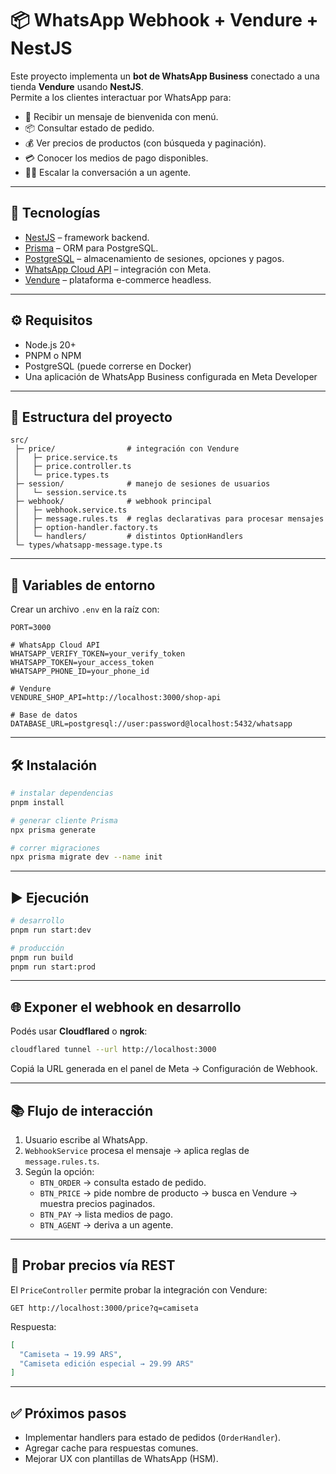# 📦 WhatsApp Webhook + Vendure + NestJS

Este proyecto implementa un **bot de WhatsApp Business** conectado a una tienda **Vendure** usando **NestJS**.  
Permite a los clientes interactuar por WhatsApp para:  

- 👋 Recibir un mensaje de bienvenida con menú.  
- 📦 Consultar estado de pedido.  
- 💰 Ver precios de productos (con búsqueda y paginación).  
- 💳 Conocer los medios de pago disponibles.  
- 🧑‍💻 Escalar la conversación a un agente.  

---

## 🚀 Tecnologías

- [NestJS](https://nestjs.com/) – framework backend.  
- [Prisma](https://www.prisma.io/) – ORM para PostgreSQL.  
- [PostgreSQL](https://www.postgresql.org/) – almacenamiento de sesiones, opciones y pagos.  
- [WhatsApp Cloud API](https://developers.facebook.com/docs/whatsapp/) – integración con Meta.  
- [Vendure](https://www.vendure.io/) – plataforma e-commerce headless.  

---

## ⚙️ Requisitos

- Node.js 20+  
- PNPM o NPM  
- PostgreSQL (puede correrse en Docker)  
- Una aplicación de WhatsApp Business configurada en Meta Developer  

---

## 📂 Estructura del proyecto

```
src/
 ├─ price/                # integración con Vendure
 │   ├─ price.service.ts
 │   ├─ price.controller.ts
 │   └─ price.types.ts
 ├─ session/              # manejo de sesiones de usuarios
 │   └─ session.service.ts
 ├─ webhook/              # webhook principal
 │   ├─ webhook.service.ts
 │   ├─ message.rules.ts  # reglas declarativas para procesar mensajes
 │   ├─ option-handler.factory.ts
 │   └─ handlers/         # distintos OptionHandlers
 └─ types/whatsapp-message.type.ts
```

---

## 🔑 Variables de entorno

Crear un archivo `.env` en la raíz con:

```env
PORT=3000

# WhatsApp Cloud API
WHATSAPP_VERIFY_TOKEN=your_verify_token
WHATSAPP_TOKEN=your_access_token
WHATSAPP_PHONE_ID=your_phone_id

# Vendure
VENDURE_SHOP_API=http://localhost:3000/shop-api

# Base de datos
DATABASE_URL=postgresql://user:password@localhost:5432/whatsapp
```

---

## 🛠️ Instalación

```bash
# instalar dependencias
pnpm install

# generar cliente Prisma
npx prisma generate

# correr migraciones
npx prisma migrate dev --name init
```

---

## ▶️ Ejecución

```bash
# desarrollo
pnpm run start:dev

# producción
pnpm run build
pnpm run start:prod
```

---

## 🌐 Exponer el webhook en desarrollo

Podés usar **Cloudflared** o **ngrok**:

```bash
cloudflared tunnel --url http://localhost:3000
```

Copiá la URL generada en el panel de Meta → Configuración de Webhook.  

---

## 📚 Flujo de interacción

1. Usuario escribe al WhatsApp.  
2. `WebhookService` procesa el mensaje → aplica reglas de `message.rules.ts`.  
3. Según la opción:
   - `BTN_ORDER` → consulta estado de pedido.  
   - `BTN_PRICE` → pide nombre de producto → busca en Vendure → muestra precios paginados.  
   - `BTN_PAY` → lista medios de pago.  
   - `BTN_AGENT` → deriva a un agente.  

---

## 🧪 Probar precios vía REST

El `PriceController` permite probar la integración con Vendure:  

```
GET http://localhost:3000/price?q=camiseta
```

Respuesta:

```json
[
  "Camiseta → 19.99 ARS",
  "Camiseta edición especial → 29.99 ARS"
]
```

---

## ✅ Próximos pasos

- Implementar handlers para estado de pedidos (`OrderHandler`).  
- Agregar cache para respuestas comunes.  
- Mejorar UX con plantillas de WhatsApp (HSM).  
